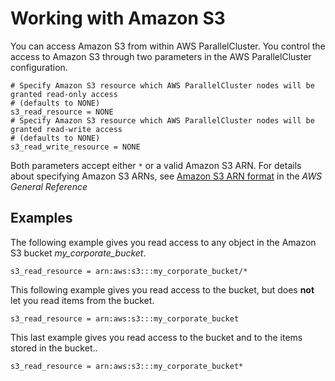 # Working with Amazon S3<a name="s3_resources"></a>

You can access Amazon S3 from within AWS ParallelCluster\. You control the access to Amazon S3 through two parameters in the AWS ParallelCluster configuration\.

```
# Specify Amazon S3 resource which AWS ParallelCluster nodes will be granted read-only access
# (defaults to NONE)
s3_read_resource = NONE
# Specify Amazon S3 resource which AWS ParallelCluster nodes will be granted read-write access
# (defaults to NONE)
s3_read_write_resource = NONE
```

Both parameters accept either `*` or a valid Amazon S3 ARN\. For details about specifying Amazon S3 ARNs, see [Amazon S3 ARN format](https://docs.aws.amazon.com/general/latest/gr/aws-arns-and-namespaces.html#arn-syntax-s3) in the *AWS General Reference*

## Examples<a name="examples"></a>

The following example gives you read access to any object in the Amazon S3 bucket *my\_corporate\_bucket*\.

```
s3_read_resource = arn:aws:s3:::my_corporate_bucket/*
```

This following example gives you read access to the bucket, but does **not** let you read items from the bucket\.

```
s3_read_resource = arn:aws:s3:::my_corporate_bucket
```

This last example gives you read access to the bucket and to the items stored in the bucket\.\.

```
s3_read_resource = arn:aws:s3:::my_corporate_bucket*
```